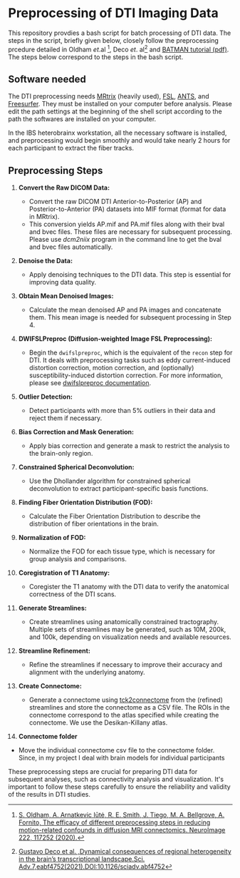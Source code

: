 # Preprocessing of DTI Imaging Data

This repository provdies a bash script for batch processing of DTI data.
The steps in the script, briefly given below,  closely follow the preprocessing prcedure detailed in Oldham *et*.al  [^1], Deco *et*. al[^2] and [BATMAN tutorial (pdf)](https://www.google.com/url?sa=t&rct=j&q=&esrc=s&source=web&cd=&cad=rja&uact=8&ved=2ahUKEwj_8uL86OKBAxUwm1YBHZZkAwoQFnoECBMQAQ&url=https%3A%2F%2Fosf.io%2Fpm9ba%2Fdownload&usg=AOvVaw2ny6I6EJAnmb6aazFib86N&opi=89978449). The steps below correspond to the steps in the bash script.


[^1]:[S. Oldham, A. Arnatkevic Iūtė, R. E. Smith, J. Tiego, M. A. Bellgrove, A. Fornito, The efficacy of different preprocessing steps in reducing motion-related confounds in diffusion MRI connectomics. NeuroImage 222, 117252 (2020).](https://www.sciencedirect.com/science/article/pii/S1053811920307382?via%3Dihub) 
[^2]: [Gustavo Deco et al. ,Dynamical consequences of regional heterogeneity in the brain’s transcriptional landscape.Sci. Adv.7,eabf4752(2021).DOI:10.1126/sciadv.abf4752](https://www.science.org/doi/10.1126/sciadv.abf4752)



## Software needed
The DTI preprocessing needs [MRtrix](https://mrtrix.readthedocs.io/en/3.0.4/index.html) (heavily used), [FSL](https://fsl.fmrib.ox.ac.uk/fsl/fslwiki), [ANTS](https://picsl.upenn.edu/software/ants/), and [Freesurfer](https://surfer.nmr.mgh.harvard.edu). They must be installed on your computer before analysis. Please edit the path settings at the beginning of the shell script according to the path the softwares are installed on your computer.

In the IBS heterobrainx workstation, all the necessary software is installed, and preprocessing would begin smoothly and would take nearly 2 hours for each participant to extract the fiber tracks.

## Preprocessing Steps

1. **Convert the Raw DICOM Data:**
   - Convert the raw DICOM DTI Anterior-to-Posterior (AP) and Posterior-to-Anterior (PA) datasets into MIF format (format for data in MRtrix).
   - This conversion yields AP.mif and PA.mif files along with their bval and bvec files. These files are necessary for subsequent processing. Please use *dcm2niix* program in the command line to get the bval and bvec files automatically.

2. **Denoise the Data:**
   - Apply denoising techniques to the DTI data. This step is essential for improving data quality.

3. **Obtain Mean Denoised Images:**
   - Calculate the mean denoised AP and PA images and concatenate them. This mean image is needed for subsequent processing in Step 4.

4. **DWIFSLPreproc (Diffusion-weighted Image FSL Preprocessing):**
   - Begin the `dwifslpreproc`, which is the equivalent of the `recon` step for DTI. It deals with preprocessing tasks such as eddy current-induced distortion correction, motion correction, and (optionally) susceptibility-induced distortion correction. For more information, please see [dwifslpreproc documentation](https://mrtrix.readthedocs.io/en/3.0.4/dwi_preprocessing/dwifslpreproc.html).

5. **Outlier Detection:**
   - Detect participants with more than 5% outliers in their data and reject them if necessary.

6. **Bias Correction and Mask Generation:**
   - Apply bias correction and generate a mask to restrict the analysis to the brain-only region.

7. **Constrained Spherical Deconvolution:**
   - Use the Dhollander algorithm for constrained spherical deconvolution to extract participant-specific basis functions.

8. **Finding Fiber Orientation Distribution (FOD):**
   - Calculate the Fiber Orientation Distribution to describe the distribution of fiber orientations in the brain.

9. **Normalization of FOD:**
   - Normalize the FOD for each tissue type, which is necessary for group analysis and comparisons.

10. **Coregistration of T1 Anatomy:**
    - Coregister the T1 anatomy with the DTI data to verify the anatomical correctness of the DTI scans.

11. **Generate Streamlines:**
    - Create streamlines using anatomically constrained tractography. Multiple sets of streamlines may be generated, such as 10M, 200k, and 100k, depending on visualization needs and available resources.

12. **Streamline Refinement:**
    - Refine the streamlines if necessary to improve their accuracy and alignment with the underlying anatomy.

13. **Create Connectome:**
    - Generate a connectome using [tck2connectome](https://mrtrix.readthedocs.io/en/dev/reference/commands/tck2connectome.html) from the (refined) streamlines and store the connectome as a CSV file. The ROIs in the connectome correspond to the atlas specified while creating the connectome. We use the Desikan-Killany atlas.
14. **Connectome folder**
- Move the individual connectome csv file to the connectome folder. Since, in my project I deal with brain models for individual participants

These preprocessing steps are crucial for preparing DTI data for subsequent analyses, such as connectivity analysis and visualization. It's important to follow these steps carefully to ensure the reliability and validity of the results in DTI studies.
